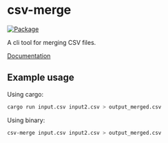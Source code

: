 # csv-merge

[![Package][package-img]][package-url]

A cli tool for merging CSV files.

[Documentation](https://crates.io/crates/csv-merge)

## Example usage

Using cargo:

```bash
cargo run input.csv input2.csv > output_merged.csv
```

Using binary:

```bash
csv-merge input.csv input2.csv > output_merged.csv
```


[package-img]: https://img.shields.io/crates/v/csv-merge.svg
[package-url]: https://crates.io/crates/csv-merge
